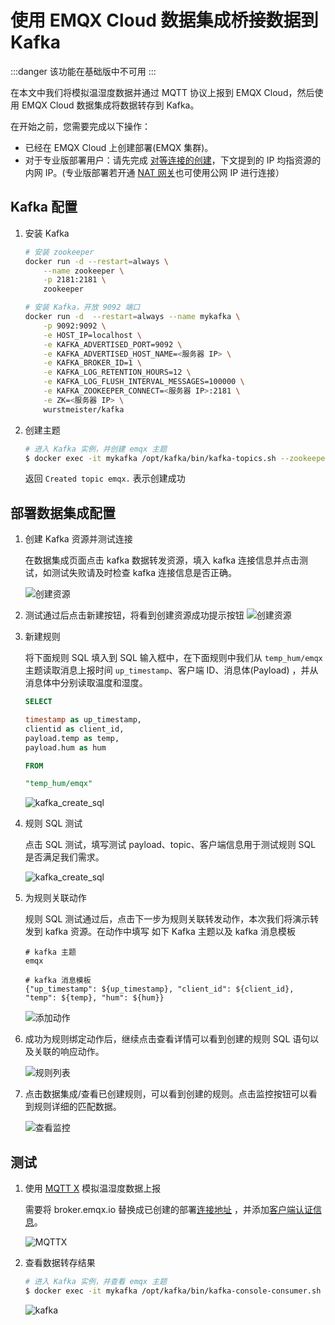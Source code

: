 # 使用 EMQX Cloud 数据集成桥接数据到 Kafka

:::danger 
该功能在基础版中不可用
:::

在本文中我们将模拟温湿度数据并通过 MQTT 协议上报到 EMQX Cloud，然后使用 EMQX Cloud 数据集成将数据转存到 Kafka。

在开始之前，您需要完成以下操作：

* 已经在 EMQX Cloud 上创建部署(EMQX 集群)。
* 对于专业版部署用户：请先完成 [对等连接的创建](../deployments/vpc_peering.md)，下文提到的 IP 均指资源的内网 IP。(专业版部署若开通 [NAT 网关](../vas/nat-gateway.md)也可使用公网 IP 进行连接）

<LazyIframeVideo vendor="bilibili" src="https://player.bilibili.com/player.html?aid=638887037&bvid=BV1NY4y1r7DZ&cid=716531055&page=1" />

## Kafka 配置

1. 安装 Kafka

    ```bash
    # 安装 zookeeper
    docker run -d --restart=always \
        --name zookeeper \
        -p 2181:2181 \
        zookeeper

    # 安装 Kafka，开放 9092 端口
    docker run -d  --restart=always --name mykafka \
        -p 9092:9092 \
        -e HOST_IP=localhost \
        -e KAFKA_ADVERTISED_PORT=9092 \
        -e KAFKA_ADVERTISED_HOST_NAME=<服务器 IP> \
        -e KAFKA_BROKER_ID=1 \
        -e KAFKA_LOG_RETENTION_HOURS=12 \
        -e KAFKA_LOG_FLUSH_INTERVAL_MESSAGES=100000 \
        -e KAFKA_ZOOKEEPER_CONNECT=<服务器 IP>:2181 \
        -e ZK=<服务器 IP> \
        wurstmeister/kafka
    ```

2. 创建主题

    ```bash
    # 进入 Kafka 实例，并创建 emqx 主题
    $ docker exec -it mykafka /opt/kafka/bin/kafka-topics.sh --zookeeper <broker IP>:2181 --replication-factor 1 --partitions 1 --topic emqx --create
    ```
   返回 `Created topic emqx.` 表示创建成功


## 部署数据集成配置

1. 创建 Kafka 资源并测试连接

   在数据集成页面点击 kafka 数据转发资源，填入 kafka 连接信息并点击测试，如测试失败请及时检查 kafka 连接信息是否正确。

   ![创建资源](./_assets/kafka_create_resource.png)

2. 测试通过后点击新建按钮，将看到创建资源成功提示按钮
   ![创建资源](./_assets/kafka_created_successfully.png)

3. 新建规则

   将下面规则 SQL 填入到 SQL 输入框中，在下面规则中我们从 `temp_hum/emqx` 主题读取消息上报时间 `up_timestamp`、客户端 ID、消息体(Payload)
   ，并从消息体中分别读取温度和湿度。

   ```sql
   SELECT 
   
   timestamp as up_timestamp,
   clientid as client_id, 
   payload.temp as temp, 
   payload.hum as hum
   
   FROM
   
   "temp_hum/emqx"
   ```
   ![kafka_create_sql](./_assets/kafka_create_sql.png)

3. 规则 SQL 测试

   点击 SQL 测试，填写测试 payload、topic、客户端信息用于测试规则 SQL 是否满足我们需求。

   ![kafka_create_sql](./_assets/kafka_create_sql_test.png)


5. 为规则关联动作

   规则 SQL 测试通过后，点击下一步为规则关联转发动作，本次我们将演示转发到 kafka 资源。在动作中填写 如下 Kafka 主题以及 kafka 消息模板

   ```
   # kafka 主题
   emqx
   
   # kafka 消息模板
   {"up_timestamp": ${up_timestamp}, "client_id": ${client_id}, "temp": ${temp}, "hum": ${hum}}
   ```
   ![添加动作](./_assets/kafka_action.png)

4. 成功为规则绑定动作后，继续点击查看详情可以看到创建的规则 SQL 语句以及关联的响应动作。

   ![规则列表](./_assets/kafka_rule_engine_detail.png)

5. 点击数据集成/查看已创建规则，可以看到创建的规则。点击监控按钮可以看到规则详细的匹配数据。

   ![查看监控](./_assets/kafka_monitor.png)


## 测试

1. 使用 [MQTT X](https://mqttx.app/) 模拟温湿度数据上报

   需要将 broker.emqx.io 替换成已创建的部署[连接地址](../deployments/view_deployment.md)
   ，并添加[客户端认证信息](../deployments/auth.md)。

   ![MQTTX](./_assets/mqttx_publish.png)

2. 查看数据转存结果

    ```bash
    # 进入 Kafka 实例，并查看 emqx 主题
    $ docker exec -it mykafka /opt/kafka/bin/kafka-console-consumer.sh --bootstrap-server <broker IP>:9092  --topic emqx --from-beginning
    ```
   ![kafka](./_assets/kafka_query_result.png)
